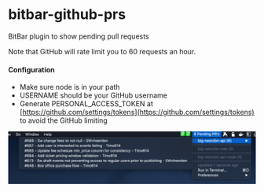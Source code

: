 # bitbar-github-prs
BitBar plugin to show pending pull requests

Note that GitHub will rate limit you to 60 requests an hour.

#### Configuration
 * Make sure node is in your path
 * USERNAME should be your GitHub username
 * Generate PERSONAL_ACCESS_TOKEN at [https://github.com/settings/tokens](https://github.com/settings/tokens) to avoid the GitHub limiting 


![Screenshot](https://raw.githubusercontent.com/Krakaw/bitbar-github-prs/master/screenshot.png)